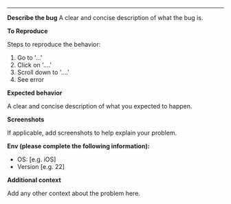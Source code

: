 ---

**Describe the bug**
A clear and concise description of what the bug is.

**To Reproduce**

Steps to reproduce the behavior:
1. Go to '...'
2. Click on '....'
3. Scroll down to '....'
4. See error

**Expected behavior**

A clear and concise description of what you expected to happen.

**Screenshots**

If applicable, add screenshots to help explain your problem.

**Env (please complete the following information):**
 - OS: [e.g. iOS]
 - Version [e.g. 22]

**Additional context**

Add any other context about the problem here.
